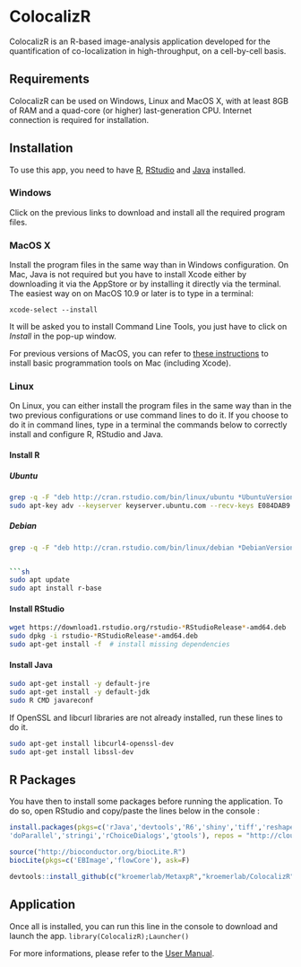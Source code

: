 # ColocalizR
ColocalizR is an R-based image-analysis application developed for the quantification of co-localization in high-throughput, on a cell-by-cell basis.

## Requirements
ColocalizR can be used on Windows, Linux and MacOS X, with at least 8GB of RAM and a quad-core (or higher) last-generation CPU. Internet connection is required for installation.

## Installation
To use this app, you need to have [R](https://cran.r-project.org/), [RStudio](https://www.rstudio.com/products/rstudio/download/) and [Java](https://www.java.com/fr/) installed.

### Windows
Click on the previous links to download and install all the required program files. 

### MacOS X
Install the program files in the same way than in Windows configuration. On Mac, Java is not required but you have to install Xcode either by downloading it via the AppStore or by installing it directly via the terminal.
The easiest way on on MacOS 10.9 or later is to type in a terminal:
```
xcode-select --install
```
It will be asked you to install Command Line Tools, you just have to click on *Install* in the pop-up window.

For previous versions of MacOS, you can refer to [these instructions](https://www.moncefbelyamani.com/how-to-install-xcode-homebrew-git-rvm-ruby-on-mac/) to install basic programmation tools on Mac (including Xcode).

### Linux
On Linux, you can either install the program files in the same way than in the two previous configurations or use command lines to do it. If you choose to do it in command lines, type in a terminal the commands below to correctly install and configure R, RStudio and Java. 

#### Install R
##### Ubuntu
```sh
grep -q -F "deb http://cran.rstudio.com/bin/linux/ubuntu *UbuntuVersion*/" /etc/apt/sources.list || sudo echo "deb http://cran.rstudio.com/bin/linux/ubuntu *UbuntuVersion*/" >> /etc/apt/sources.list
sudo apt-key adv --keyserver keyserver.ubuntu.com --recv-keys E084DAB9
```
##### Debian
```sh
grep -q -F "deb http://cran.rstudio.com/bin/linux/debian *DebianVersion*-*RVersion*/" /etc/apt/sources.list || sudo echo "deb http://cran.rstudio.com/bin/linux/debian *DebianVersion*-*RVersion*/" >> /etc/apt/sources.list


```sh
sudo apt update
sudo apt install r-base
```
#### Install RStudio
```sh
wget https://download1.rstudio.org/rstudio-*RStudioRelease*-amd64.deb
sudo dpkg -i rstudio-*RStudioRelease*-amd64.deb
sudo apt-get install -f  # install missing dependencies
```
#### Install Java
```sh
sudo apt-get install -y default-jre
sudo apt-get install -y default-jdk
sudo R CMD javareconf
```

If OpenSSL and libcurl libraries are not already installed, run these lines to do it.
```sh
sudo apt-get install libcurl4-openssl-dev
sudo apt-get install libssl-dev
```

## R Packages
You have then to install some packages before running the application. To do so, open RStudio and copy/paste the lines below in the console :
```R
install.packages(pkgs=c('rJava','devtools','R6','shiny','tiff','reshape','reshape2','RODBC','foreach',
'doParallel','stringi','rChoiceDialogs','gtools'), repos = "http://cloud.r-project.org")

source("http://bioconductor.org/biocLite.R")
biocLite(pkgs=c('EBImage','flowCore'), ask=F)

devtools::install_github(c("kroemerlab/MetaxpR","kroemerlab/ColocalizR"))
```
## Application
Once all is installed, you can run this line in the console to download and launch the app. 
```library(ColocalizR);Launcher()``` 

For more informations, please refer to the [User Manual](https://github.com/kroemerlab/ColocalizR/blob/master/ColocalizR%20-%20User%20Manual.pdf).
